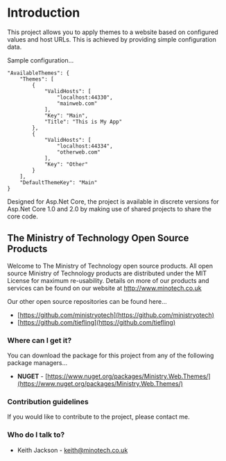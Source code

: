 # Introduction
This project allows you to apply themes to a website based on configured values and host URLs. This is achieved by providing simple configuration data.

Sample configuration...

    "AvailableThemes": {
        "Themes": [
            {
                "ValidHosts": [
                    "localhost:44330",
                    "mainweb.com"
                ],
                "Key": "Main",
                "Title": "This is My App"
            },
            {
                "ValidHosts": [
                    "localhost:44334",
                    "otherweb.com"
                ],
                "Key": "Other"
            }
        ],
        "DefaultThemeKey": "Main"
    }
    
Designed for Asp.Net Core, the project is available in discrete versions for Asp.Net Core 1.0 and 2.0 by making use of shared projects to share the core code.

## The Ministry of Technology Open Source Products
Welcome to The Ministry of Technology open source products. All open source Ministry of Technology products are distributed under the MIT License for maximum re-usability. Details on more of our products and services can be found on our website at http://www.minotech.co.uk

Our other open source repositories can be found here...

* [https://github.com/ministryotech](https://github.com/ministryotech)
* [https://github.com/tiefling](https://github.com/tiefling)

### Where can I get it?
You can download the package for this project from any of the following package managers...

- **NUGET** - [https://www.nuget.org/packages/Ministry.Web.Themes/](https://www.nuget.org/packages/Ministry.Web.Themes/)

### Contribution guidelines
If you would like to contribute to the project, please contact me.

### Who do I talk to?
* Keith Jackson - keith@minotech.co.uk
